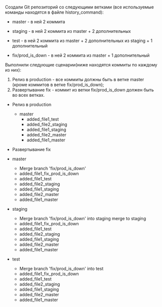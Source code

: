 Создали Git репозиторий со следующими ветками (все используемые команды находятся в файле history_command):

* master - в ней 2 коммита

* staging - в ней 2 коммита из master + 2 дополнительных

* test - в ней 2 коммита из master + 2 дополнительных из staging + 1 дополнительный

* fix/prod_is_down - в ней 2 коммита из master + 1 дополнительный

Выполнили следующие сценарии(ниже находятся коммиты по каждому из них):

 1) Релиз в production - все коммиты должны быть в ветке master (кроме коммитов в ветке fix/prod_is_down);
 2) Развертывание fix - коммит из ветки fix/prod_is_down должен быть во всех ветках.

* Релиз в production
  * master 
    * added_file1_test
    * added_file2_staging
    *  added_file1_staging
    *  added_file2_master
    *  added_file1_master

* Развертывание fix
 * master 
    * Merge branch 'fix/prod_is_down'
    * added_file1_fix_prod_is_down
    * added_file1_test
    * added_file2_staging
    *  added_file1_staging
    *  added_file2_master
    *  added_file1_master

 * staging
    * Merge branch 'fix/prod_is_down' into staging merge to staging
    * added_file1_fix_prod_is_down
    * added_file1_test
    * added_file2_staging
    *  added_file1_staging
    *  added_file2_master
    *  added_file1_master

* test
    * Merge branch 'fix/prod_is_down' into test
    * added_file1_fix_prod_is_down
    * added_file1_test
    * added_file2_staging
    *  added_file1_staging
    *  added_file2_master
    *  added_file1_master
